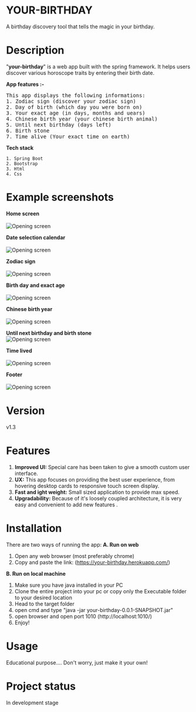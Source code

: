 # YOUR-BIRTHDAY
A birthday discovery tool that tells the magic in your birthday.

# Description
"**your-birthday**" is a web app built with the spring framework. It helps users discover various horoscope traits by entering their birth date.

**App features :-**

<pre>
This app displays the following informations:
1. Zodiac sign (discover your zodiac sign)
2. Day of birth (which day you were born on)
3. Your exact age (in days, months and uears)
4. Chinese birth year (your chinese birth animal)
5. Until next birthday (days left)
6. Birth stone
7. Time alive (Your exact time on earth)
</pre>

**Tech stack**


    1. Spring Boot
    2. Bootstrap
    3. Html
    4. Css

</pre>      

# Example screenshots
**Home screen**<br/><br/>
![Opening screen](https://github.com/Nawaz2000/your-birthday/blob/master/screenshots/Home.png)

**Date selection calendar**<br/><br/>
![Opening screen](https://github.com/Nawaz2000/your-birthday/blob/master/screenshots/Calender.png)

**Zodiac sign**<br/><br/>
![Opening screen](https://github.com/Nawaz2000/your-birthday/blob/master/screenshots/zodiac.png)

**Birth day and exact age**<br/><br/>
![Opening screen](https://github.com/Nawaz2000/your-birthday/blob/master/screenshots/day-age.png)

**Chinese birth year**<br/><br/>
![Opening screen](https://github.com/Nawaz2000/your-birthday/blob/master/screenshots/chinese.png)

**Until next birthday and birth stone**<br/>
![Opening screen](https://github.com/Nawaz2000/your-birthday/blob/master/screenshots/until-stone.png)

**Time lived**<br/><br/>
![Opening screen](https://github.com/Nawaz2000/your-birthday/blob/master/screenshots/lived.png)

**Footer**<br/><br/>
![Opening screen](https://github.com/Nawaz2000/your-birthday/blob/master/screenshots/footer.png)

# Version
v1.3

# Features
1. **Improved UI:** Special care has been taken to give a smooth custom user interface. 
2. **UX:** This app focuses on providing the best user experience, from hovering desktop cards to responsive touch screen display.
3. **Fast and ight weight:** Small sized application to provide max speed.
4. **Upgradability:** Because of it's loosely coupled architecture, it is very easy and convenient to add new features  .

# Installation
There are two ways of running the app: 
**A. Run on web**

1. Open any web browser (most preferably chrome)
2. Copy and paste the link: (https://your-birthday.herokuapp.com/)

**B. Run on local machine**

1. Make sure you have java installed in your PC
2. Clone the entire project into your pc or copy only the Executable folder to your desired location
3. Head to the target folder
6. open cmd and type "java -jar your-birthday-0.0.1-SNAPSHOT.jar"
7. open browser and open port 1010 (http://localhost:1010/)
8. Enjoy!

# Usage
Educational purpose....
Don't worry, just make it your own!

# Project status
In development stage
